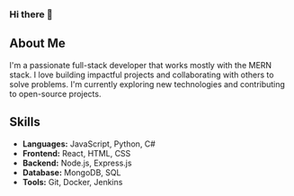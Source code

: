 ### Hi there 👋

<!--
**Great201/Great201** is a ✨ _special_ ✨ repository because its `README.md` (this file) appears on your GitHub profile.

Here are some ideas to get you started:

- 🔭 I’m currently working on ...
- 🌱 I’m currently learning ...
- 👯 I’m looking to collaborate on ...
- 🤔 I’m looking for help with ...
- 💬 Ask me about ...
- 📫 How to reach me: ...
- 😄 Pronouns: ...
- ⚡ Fun fact: ...
-->


## About Me
I'm a passionate full-stack developer that works mostly with the MERN stack. I love building impactful projects and collaborating with others to solve problems. I'm currently exploring new technologies and contributing to open-source projects.

## Skills
- **Languages:** JavaScript, Python, C#
- **Frontend:** React, HTML, CSS
- **Backend:** Node.js, Express.js
- **Database:** MongoDB, SQL
- **Tools:** Git, Docker, Jenkins

